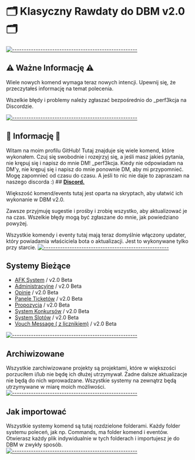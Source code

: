# 🗂️ Klasyczny Rawdaty do DBM v2.0 🗂️ 
[![-----------------------------------------------------](https://raw.githubusercontent.com/andreasbm/readme/master/assets/lines/aqua.png)](#Important)
## ⚠️ Ważne Informację ⚠️
Wiele nowych komend wymaga teraz nowych intencji. Upewnij się, że przeczytałeś informację na temat polecenia.

Wszelkie błędy i problemy należy zgłaszać bezpośrednio do _perf3kcja na Discordzie.

[![-----------------------------------------------------](https://raw.githubusercontent.com/andreasbm/readme/master/assets/lines/aqua.png)](#Important)
## 📝 Informację 📝  
Witam na moim profilu GitHub! Tutaj znajduje się wiele komend, które wykonałem. Czuj się swobodnie i rozejrzyj się, a jeśli masz jakieś pytania, nie krępuj się i napisz do mnie DM! _perf3kcja. Kiedy nie odpowiadam na DM'y, nie krępuj się i napisz do mnie ponownie DM, aby mi przypomnieć. Mogę zapomnieć od czasu do czasu. A jeśli to  nic nie daje to zapraszam na naszego discorda :) ## **[Discord.](https://discord.gg/4fUfNVDPEd)**

Większość komend/events tutaj jest oparta na skryptach, aby ułatwić ich wykonanie w DBM v2.0.

Zawsze przyjmuję sugestie i prośby i zrobię wszystko, aby aktualizować je na czas. Wszelkie błędy mogą być zgłaszane do mnie, jak powiedziano powyżej.

Wszystkie komendy i eventy tutaj mają teraz domyślnie włączony updater, który powiadamia właściciela bota o aktualizacji. Jest to wykonywane tylko przy starcie.
[![-----------------------------------------------------](https://raw.githubusercontent.com/andreasbm/readme/master/assets/lines/aqua.png)](#Important)
## Systemy Bieżące 
  
- [AFK System](https://github.com/Klasycznyy/DBM-2.0/tree/main/Commands/AFK%20System) / v2.0 Beta
- [Administracyjne](https://github.com/Klasycznyy/DBM-2.0/tree/main/Commands/Administracyjne) / v2.0 Beta
- [Opinie](https://github.com/Klasycznyy/DBM-2.0/tree/main/Commands/Opinie) / v2.0 Beta
- [Panele Ticketów](https://github.com/Klasycznyy/DBM-2.0/tree/main/Commands/Panele%20Ticket%C3%B3w) / v2.0 Beta
- [Propozycja](https://github.com/Klasycznyy/DBM-2.0/tree/main/Commands/Propozycja) / v2.0 Beta
- [System Konkursów](https://github.com/Klasycznyy/DBM-2.0/tree/main/Commands/System%20Konkurs%C3%B3w) / v2.0 Beta
- [System Slotów](https://github.com/Klasycznyy/DBM-2.0/tree/Discord-Bot-Maker-/-Raw/Commands/System%20Slotów) / v2.0 Beta
- [Vouch Message ( z licznikiem)](https://github.com/Klasycznyy/DBM-2.0/tree/main/Commands/Vouch%20Message%20(%20z%20licznikiem%20)) / v2.0 Beta
  
[![-----------------------------------------------------](https://raw.githubusercontent.com/andreasbm/readme/master/assets/lines/aqua.png)](#Important)
## Archiwizowane
Wszystkie zarchiwizowane projekty są projektami, które w większości porzuciłem i/lub nie będę ich dłużej utrzymywał. Żadne dalsze aktualizacje nie będą do nich wprowadzane. Wszystkie systemy na zewnątrz będą utrzymywane w miarę moich możliwości.
[![-----------------------------------------------------](https://raw.githubusercontent.com/andreasbm/readme/master/assets/lines/aqua.png)](#Important)
## Jak importować
Wszystkie systemy komend są tutaj rozdzielone folderami. Każdy folder systemu poleceń, jak np. Commands, ma folder komend i eventów. Otwierasz każdy plik indywidualnie w tych folderach i importujesz je do DBM w zwykły sposób.
[![-----------------------------------------------------](https://raw.githubusercontent.com/andreasbm/readme/master/assets/lines/aqua.png)](#Important)
